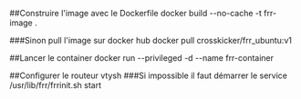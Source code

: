##Construire l'image avec le Dockerfile
docker build --no-cache -t frr-image .

###Sinon pull l'image sur docker hub
docker pull crosskicker/frr_ubuntu:v1

##Lancer le container 
docker run  --privileged -d --name frr-container <frr-image> 

##Configurer le routeur
vtysh
###Si impossible il faut démarrer le service
/usr/lib/frr/frrinit.sh start

